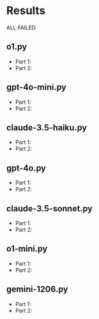 # Results

ALL FAILED

## o1.py

- Part 1:
- Part 2:

## gpt-4o-mini.py

- Part 1:
- Part 2:

## claude-3.5-haiku.py

- Part 1:
- Part 2:

## gpt-4o.py

- Part 1:
- Part 2:

## claude-3.5-sonnet.py

- Part 1:
- Part 2:

## o1-mini.py

- Part 1:
- Part 2:

## gemini-1206.py

- Part 1:
- Part 2:
